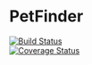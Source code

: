 # PetFinder

[![Build Status](https://travis-ci.org/HerbMat/PetFinder.svg?branch=test)](https://travis-ci.org/HerbMat/PetFinder) <br />
[![Coverage Status](https://coveralls.io/repos/github/HerbMat/PetFinder/badge.svg?branch=master)](https://coveralls.io/github/HerbMat/PetFinder?branch=master)
